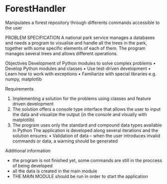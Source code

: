# ForestHandler
Manipulates a forest repository through differents commands accessible to the user

PROBLEM SPECIFICATION
A national park service manages a databases and needs a program to visualise and handle all the trees in the park,
together with some specific elements of each of them.
The program manages several trees and allows different operations.

Objectives 
Development of Python modules to solve complex problems
• Develop Python modules and classes
• Use test-driven development 
• Learn how to work with exceptions
• Familiarize with special libraries e.g. numpy, matplotlib

Requirements
1. Implementing a solution for the problems using classes and feature driven 
development
2. The solution offers a console type interface that allows the user to input 
the data and visualize the output (in the console and visually with matplotlib)
3. The program uses only the standard and compound data types available in Python
The application is developed along several iterations and the solution
ensures:
• Validation of data – when the user introduces invalid commands or data, a 
warning should be generated

Additional information
- the program is not finished yet, some commands are still in the proccess of being developed
- all the data is created in the main module
- THE MAIN MODULE should be run in order to start the application



